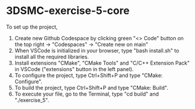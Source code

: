 # 3DSMC-exercise-5-core

To set up the project,

1. Create new Github Codespace by clicking green "<> Code" button on the top right -> "Codespaces" -> "Create new on main"
2. When VSCode is initialized in your browser, type "bash install.sh" to install all the required libraries.
3. Install extensions "CMake", "CMake Tools" and "C/C++ Extension Pack" in VSCode ("extensions" button in the left panel).
4. To configure the project, type Ctrl+Shift+P and type "CMake: Configure".
5. To build the project, type Ctrl+Shift+P and type "CMake: Build".
6. To execute your file, go to the Terminal, type "cd build" and "./exercise_5".
